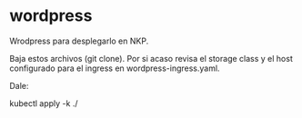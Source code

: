 # wordpress
Wrodpress para desplegarlo en NKP.

Baja estos archivos  (git clone). Por si acaso revisa el storage class y el host configurado para el ingress en wordpress-ingress.yaml.

Dale:

kubectl apply -k ./
